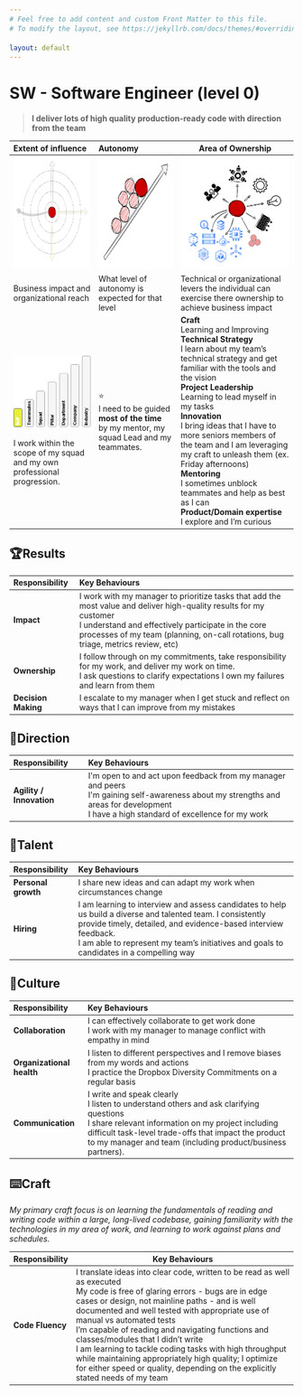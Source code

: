 ```yaml
---
# Feel free to add content and custom Front Matter to this file.
# To modify the layout, see https://jekyllrb.com/docs/themes/#overriding-theme-defaults

layout: default
---
```


# SW - Software Engineer (level 0)

> **I deliver lots of high quality production-ready code with direction from the team<br />**

| Extent of influence<br />                                    | Autonomy<br />                                               | Area of Ownership<br />                                      |
| :----------------------------------------------------------- | :----------------------------------------------------------- | ------------------------------------------------------------ |
| <img src="./../assets/Influence.png" alt="influence" style="height: 200px; align: center" /> | <img src="./../assets/Autonomy.png" alt="influence" style="height: 200px; align: center" /> | <img src="./../assets/ownership.png" alt="influence" style="height: 200px; align: center" /> |
| Business impact and organizational reach                     | What level of autonomy is expected for that level            | Technical or organizational levers the individual can exercise there ownership to achieve business impact |
| ![extent1](./..\assets\extent1.png)<br /><br />I work within the scope of my squad and my own professional progression. | ⭐<br />I need to be guided **most of the time** by my mentor, my squad Lead and my teammates. | **Craft**<br />Learning and Improving<br />**Technical Strategy**<br />I learn about my team’s technical strategy and get familiar with the tools and the vision<br />**Project Leadership**<br />Learning to lead myself in my tasks<br />**Innovation**<br />I bring ideas that I have to more seniors members of the team and I am leveraging my craft to unleash them (ex. Friday afternoons)<br />**Mentoring**<br />I sometimes unblock teammates and help as best as I can<br />**Product/Domain expertise**<br />I explore and I’m curious |

## 🏆Results

| **Responsibility**  | **Key Behaviours**|
| :------------------- | :------------------------------------------------------------ |
| **Impact**| I work with my manager to prioritize tasks that add the most value and deliver high-quality results for my customer<br />I understand and effectively participate in the core processes of my team (planning, on-call rotations, bug triage, metrics review, etc) |
| **Ownership**| I follow through on my commitments, take responsibility for my work, and deliver my work on time. <br />I ask questions to clarify expectations I own my failures and learn from them |
| **Decision Making**|I escalate to my manager when I get stuck and reflect on ways that I can improve from my mistakes|

## 🌟Direction

| **Responsibility**       | **Key Behaviours**                                           |
| :----------------------- | :----------------------------------------------------------- |
| **Agility / Innovation** | I'm open to and act upon feedback from my manager and peers<br/>I'm gaining self-awareness about my strengths and areas for development<br/>I have a high standard of excellence for my work |

## 🌳Talent

| **Responsibility**  | **Key Behaviours**                                           |
| :------------------ | :----------------------------------------------------------- |
| **Personal growth** | I share new ideas and can adapt my work when circumstances change |
| **Hiring**          | I am learning to interview and assess candidates to help us build a diverse and talented team. I consistently provide timely, detailed, and evidence-based interview feedback.<br/>I am able to represent my team’s initiatives and goals to candidates in a compelling way |

## 🌳Culture

| **Responsibility**        | **Key Behaviours**                                           |
| :------------------------ | :----------------------------------------------------------- |
| **Collaboration**         | I can effectively collaborate to get work done<br/>I work with my manager to manage conflict with empathy in mind |
| **Organizational health** | I listen to different perspectives and I remove biases from my words and actions <br/>I practice the Dropbox Diversity Commitments on a regular basis |
| **Communication**         | I write and speak clearly<br/>I listen to understand others and ask clarifying questions<br/>I share relevant information on my project including difficult task-level trade-offs that impact the product to my manager and team (including product/business partners). |

## ⌨️Craft

*My primary craft focus is on learning the fundamentals of reading and writing code within a large, long-lived codebase, gaining familiarity with the technologies in my area of work, and learning to work against plans and schedules.*

| **Responsibility** | **Key Behaviours**                                           |
| :----------------- | ------------------------------------------------------------ |
| **Code Fluency**   | I translate ideas into clear code, written to be read as well as executed<br/>My code is free of glaring errors - bugs are in edge cases or design, not mainline paths - and is well documented and well tested with appropriate use of manual vs automated tests<br/>I’m capable of reading and navigating functions and classes/modules that I didn’t write<br/>I am learning to tackle coding tasks with high throughput while maintaining appropriately high quality; I optimize for either speed or quality, depending on the explicitly stated needs of my team |

